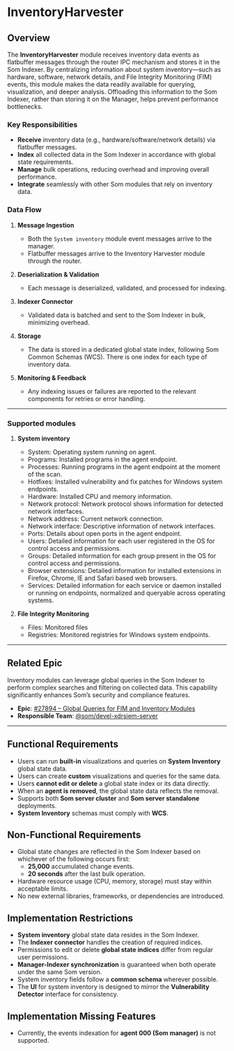# InventoryHarvester

## Overview

The **InventoryHarvester** module receives inventory data events as flatbuffer messages through the router IPC mechanism and stores it in the Som Indexer. By centralizing information about system inventory—such as hardware, software, network details, and File Integrity Monitoring (FIM) events, this module makes the data readily available for querying, visualization, and deeper analysis. Offloading this information to the Som Indexer, rather than storing it on the Manager, helps prevent performance bottlenecks.

### Key Responsibilities

- **Receive** inventory data (e.g., hardware/software/network details) via flatbuffer messages.
- **Index** all collected data in the Som Indexer in accordance with global state requirements.
- **Manage** bulk operations, reducing overhead and improving overall performance.
- **Integrate** seamlessly with other Som modules that rely on inventory data.

### Data Flow

1. **Message Ingestion**

   - Both the `System inventory` module event messages arrive to the manager.
   - Flatbuffer messages arrive to the Inventory Harvester module through the router.

2. **Deserialization & Validation**

   - Each message is deserialized, validated, and processed for indexing.

3. **Indexer Connector**

   - Validated data is batched and sent to the Som Indexer in bulk, minimizing overhead.

4. **Storage**

   - The data is stored in a dedicated global state index, following Som Common Schemas (WCS). There is one index for each type of inventory data.

5. **Monitoring & Feedback**
   - Any indexing issues or failures are reported to the relevant components for retries or error handling.

---

### Supported modules

1. **System inventory**

   - System: Operating system running on agent.
   - Programs: Installed programs in the agent endpoint.
   - Processes: Running programs in the agent endpoint at the moment of the scan.
   - Hotfixes: Installed vulnerability and fix patches for Windows system endpoints.
   - Hardware: Installed CPU and memory information.
   - Network protocol: Network protocol shows information for detected network interfaces.
   - Network address: Current network connection.
   - Network interface: Descriptive information of network interfaces.
   - Ports: Details about open ports in the agent endpoint.
   - Users: Detailed information for each user registered in the OS for control access and permissions.
   - Groups: Detailed information for each group present in the OS for control access and permissions.
   - Browser extensions: Detailed information for installed extensions in Firefox, Chrome, IE and Safari based web browsers.
   - Services: Detailed information for each service or daemon installed or running on endpoints, normalized and queryable across operating systems.

2. **File Integrity Monitoring**

   - Files: Monitored files
   - Registries: Monitored registries for Windows system endpoints.

---

## Related Epic

Inventory modules can leverage global queries in the Som Indexer to perform complex searches and filtering on collected data. This capability significantly enhances Som’s security and compliance features.

- **Epic**: [#27894 – Global Queries for FIM and Inventory Modules](https://github.com/som/som/issues/27894)
- **Responsible Team**: [@som/devel-xdrsiem-server](https://github.com/orgs/som/teams/devel-xdrsiem-server)

---

## Functional Requirements

- Users can run **built-in** visualizations and queries on **System Inventory** global state data.
- Users can create **custom** visualizations and queries for the same data.
- Users **cannot edit or delete** a global state index or its data directly.
- When an **agent is removed**, the global state data reflects the removal.
- Supports both **Som server cluster** and **Som server standalone** deployments.
- **System Inventory** schemas must comply with **WCS**.

## Non-Functional Requirements

- Global state changes are reflected in the Som Indexer based on whichever of the following occurs first:
  - **25,000** accumulated change events.
  - **20 seconds** after the last bulk operation.
- Hardware resource usage (CPU, memory, storage) must stay within acceptable limits.
- No new external libraries, frameworks, or dependencies are introduced.

## Implementation Restrictions

- **System inventory** global state data resides in the Som Indexer.
- The **Indexer connector** handles the creation of required indices.
- Permissions to edit or delete **global state indices** differ from regular user permissions.
- **Manager-Indexer synchronization** is guaranteed when both operate under the same Som version.
- System inventory fields follow a **common schema** wherever possible.
- The **UI** for system inventory is designed to mirror the **Vulnerability Detector** interface for consistency.

## Implementation Missing Features

- Currently, the events indexation for **agent 000 (Som manager)** is not supported.
